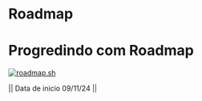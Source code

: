 # Roadmap
# Progredindo com Roadmap

<a href="https://roadmap.sh"><img src="https://roadmap.sh/card/tall/672f688c31d65c235d9f6edf?variant=dark" alt="roadmap.sh"/></a>

|| Data de inicio 09/11/24 ||
